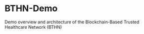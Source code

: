 # BTHN-Demo
Demo overview and architecture of the Blockchain-Based Trusted Healthcare Network (BTHN)
